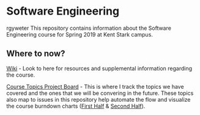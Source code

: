 # Software Engineering
rgyweter
This repository contains information about the Software Engineering course for Spring 2019 at Kent Stark campus.

## Where to now?

[Wiki](https://github.com/dmosora/software-engineering/wiki) - Look to here for resources and supplemental information regarding the course.

[Course Topics Project Board](https://github.com/dmosora/software-engineering/projects/1) - This is where I track the topics we have covered and the ones that we will be convering in the future. These topics also map to issues in this repository help automate the flow and visualize the course burndown charts ([First Half](https://hewlettpackard.github.io/yoda/yoda-burndown.html?owner=dmosora&repolist=software-engineering&estimate=noissues&milestone=Mid-Term&draw=chart) & [Second Half](https://hewlettpackard.github.io/yoda/yoda-burndown.html?owner=dmosora&repolist=software-engineering&estimate=noissues&milestone=Back-Half&draw=chart)).

